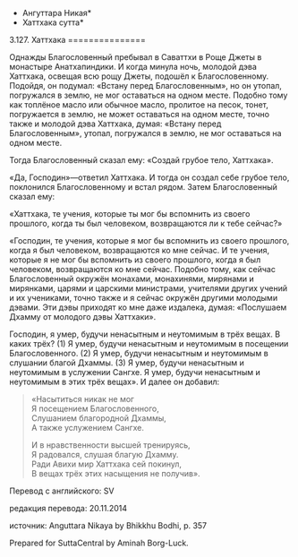 * Ангуттара Никая*
* Хаттхака сутта*

3\.127\. Хаттхака
\=\=\=\=\=\=\=\=\=\=\=\=\=\=\=

Однажды Благословенный пребывал в Саваттхи в Роще Джеты в монастыре Анатхапиндики\. И когда минула ночь, молодой дэва Хаттхака, освещая всю рощу Джеты, подошёл к Благословенному\. Подойдя, он подумал: «Встану перед Благословенным», но он утопал, погружался в землю, не мог оставаться на одном месте\. Подобно тому как топлёное масло или обычное масло, пролитое на песок, тонет, погружается в землю, не может оставаться на одном месте, точно также и молодой дэва Хаттхака, думая: «Встану перед Благословенным», утопал, погружался в землю, не мог оставаться на одном месте\.

Тогда Благословенный сказал ему: «Создай грубое тело, Хаттхака»\.

«Да, Господин»—ответил Хаттхака\. И тогда он создал себе грубое тело, поклонился Благословенному и встал рядом\. Затем Благословенный сказал ему:

«Хаттхака, те учения, которые ты мог бы вспомнить из своего прошлого, когда ты был человеком, возвращаются ли к тебе сейчас?»

«Господин, те учения, которые я мог бы вспомнить из своего прошлого, когда я был человеком, возвращаются ко мне сейчас\. И те учения, которые я не мог бы вспомнить из своего прошлого, когда я был человеком, возвращаются ко мне сейчас\. Подобно тому, как сейчас Благословенный окружён монахами, монахинями, мирянами и мирянками, царями и царскими министрами, учителями других учений и их учениками, точно также и я сейчас окружён другими молодыми дэвами\. Эти дэвы приходят ко мне даже издалека, думая: «Послушаем Дхамму от молодого дэвы Хаттхаки»\.

Господин, я умер, будучи ненасытным и неутомимым в трёх вещах\. В каких трёх? \(1\) Я умер, будучи ненасытным и неутомимым в посещении Благословенного\. \(2\) Я умер, будучи ненасытным и неутомимым в слушании благой Дхаммы\. \(3\) Я умер, будучи ненасытным и неутомимым в услужении Сангхе\. Я умер, будучи ненасытным и неутомимым в этих трёх вещах»\. И далее он добавил:

> «Насытиться никак не мог  
> Я посещением Благословенного,  
> Слушанием благородной Дхаммы,  
> А также услужением Сангхе\.  
>   
> И в нравственности высшей тренируясь,  
> Я радовался, слушая благую Дхамму\.  
> Ради Авихи мир Хаттхака сей покинул,  
> В вещах трёх этих насыщения не получив»\.

Перевод с английского: SV

редакция перевода: 20\.11\.2014

источник: Anguttara Nikaya by Bhikkhu Bodhi, p\. 357

Prepared for SuttaCentral by Aminah Borg\-Luck\.
